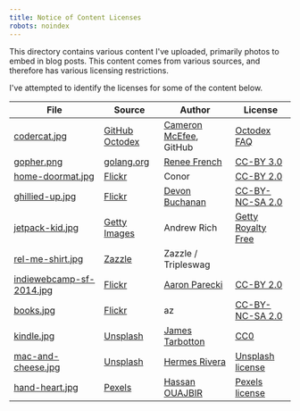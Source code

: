 ```yaml
---
title: Notice of Content Licenses
robots: noindex
---
```


This directory contains various content I've uploaded, primarily photos to embed
in blog posts. This content comes from various sources, and therefore has
various licensing restrictions.

I've attempted to identify the licenses for some of the content below.

| File                                                                                             | Source                                                                                           | Author                                              | License                                                                     |
| ------------------------------------------------------------------------------------------------ | ------------------------------------------------------------------------------------------------ | --------------------------------------------------- | --------------------------------------------------------------------------- |
| [codercat.jpg](/2013/08/testing-in-go-github/codercat.jpg)                                       | [GitHub Octodex](https://octodex.github.com/codercat/)                                           | [Cameron McEfee](http://cameronmcefee.com/), GitHub | [Octodex FAQ](https://octodex.github.com/faq/)                              |
| [gopher.png](/2013/08/testing-in-go-github/gopher.png)                                           | [golang.org](https://golang.org/doc/gopher/gophercolor.png)                                      | [Renee French](http://www.reneefrench.com/)         | [CC-BY 3.0](https://creativecommons.org/licenses/by/3.0/)                   |
| [home-doormat.jpg](/2013/08/a-place-to-call-home/home-doormat.jpg)                               | [Flickr](https://www.flickr.com/photos/ronocdh/4456877019/)                                      | Conor                                               | [CC-BY 2.0](https://creativecommons.org/licenses/by/2.0/)                   |
| [ghillied-up.jpg](/2014/01/a-self-hosted-alternative-to-jetpacks-photon-service/ghillied-up.jpg) | [Flickr](https://www.flickr.com/photos/divinenephron/4857328881/)                                | [Devon Buchanan](http://divinenephron.co.uk/)       | [CC-BY-NC-SA 2.0](https://creativecommons.org/licenses/by-nc-sa/2.0/)       |
| [jetpack-kid.jpg](/2014/01/a-self-hosted-alternative-to-jetpacks-photon-service/jetpack-kid.jpg) | [Getty Images](http://www.gettyimages.com/detail/photo/jetpack-kid-royalty-free-image/143920872) | Andrew Rich                                         | [Getty Royalty Free](http://www.gettyimages.com/Corporate/LicenseInfo.aspx) |
| [rel-me-shirt.jpg](/2014/01/wordpress-social-menus-rel-me/rel-me-shirt.jpg)                      | [Zazzle](http://www.zazzle.com/i_love_me_some_rel_me_shirt-235414618479188408)                   | Zazzle / Tripleswag                                 |
| [indiewebcamp-sf-2014.jpg](/2014/03/indiewebcamp-2014/indiewebcamp-sf-2014.jpg)                  | [Flickr](https://www.flickr.com/photos/aaronpk/13012345474/)                                     | [Aaron Parecki](https://aaronparecki.com/)          | [CC-BY 2.0](https://creativecommons.org/licenses/by/2.0/)                   |
| [books.jpg](/2015/02/books-i-read-in-2014/books.jpg)                                             | [Flickr](https://www.flickr.com/photos/azrasta/5088254388/)                                      | az                                                  | [CC-BY-NC-SA 2.0](https://creativecommons.org/licenses/by-nc-sa/2.0/)       |
| [kindle.jpg](/2016/02/books-i-read-in-2015/kindle.jpg)                                           | [Unsplash](https://unsplash.com/photos/gm18kqu9TxQ)                                              | [James Tarbotton](http://www.jamestarbotton.com/)   | [CC0](https://creativecommons.org/publicdomain/zero/1.0/)                   |
| [mac-and-cheese.jpg](/2021/06/mac-and-cheese/mac-and-cheese.jpg)                                 | [Unsplash](https://unsplash.com/photos/lLpccUSDWQg)                                              | [Hermes Rivera](https://unsplash.com/@hermez777)    | [Unsplash license](https://unsplash.com/license)                            |
| [hand-heart.jpg](/2021/07/intentionally-positive/hand-heart.jpg)                                 | [Pexels](https://www.pexels.com/photo/1535244/)                                                  | [Hassan OUAJBIR](https://ouajbir.com)               | [Pexels license](https://www.pexels.com/license/)                           |
